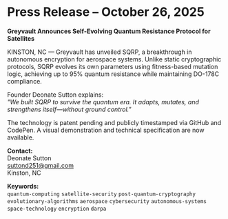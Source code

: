 # Press Release – October 26, 2025

**Greyvault Announces Self-Evolving Quantum Resistance Protocol for Satellites**

KINSTON, NC — Greyvault has unveiled SQRP, a breakthrough in autonomous encryption for aerospace systems. Unlike static cryptographic protocols, SQRP evolves its own parameters using fitness-based mutation logic, achieving up to 95% quantum resistance while maintaining DO-178C compliance.

Founder Deonate Sutton explains:  
*"We built SQRP to survive the quantum era. It adapts, mutates, and strengthens itself—without ground control."*

The technology is patent pending and publicly timestamped via GitHub and CodePen. A visual demonstration and technical specification are now available.

**Contact:**  
Deonate Sutton  
suttond251@gmail.com  
Kinston, NC

**Keywords:**  
`quantum-computing` `satellite-security` `post-quantum-cryptography` `evolutionary-algorithms` `aerospace` `cybersecurity` `autonomous-systems` `space-technology` `encryption` `darpa`
